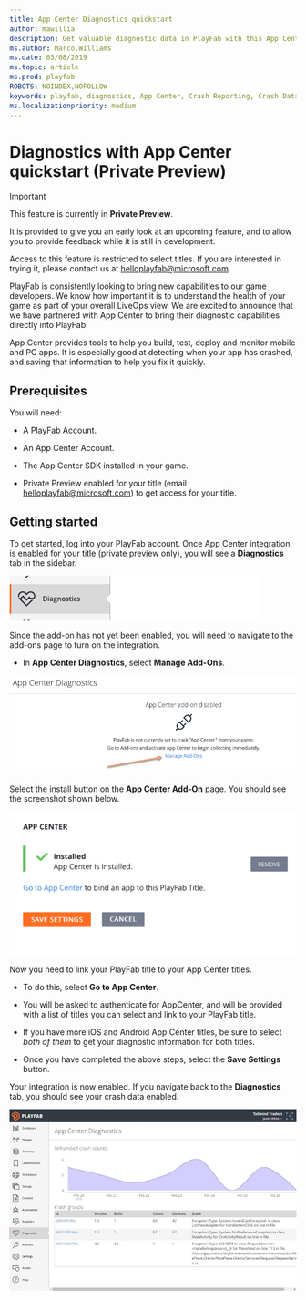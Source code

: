 ```yaml
---
title: App Center Diagnostics quickstart
author: mawillia
description: Get valuable diagnostic data in PlayFab with this App Center integration quickstart
ms.author: Marco.Williams
ms.date: 03/08/2019
ms.topic: article
ms.prod: playfab
ROBOTS: NOINDEX,NOFOLLOW
keywords: playfab, diagnostics, App Center, Crash Reporting, Crash Data, quickstart
ms.localizationpriority: medium
---
```


# Diagnostics with App Center quickstart (Private Preview)

> [!IMPORTANT]
> This feature is currently in **Private Preview**.  
>
> It is provided to give you an early look at an upcoming feature, and to allow you to provide feedback while it is still in development.  
>
> Access to this feature is restricted to select titles. If you are interested in trying it, please contact us at [helloplayfab@microsoft.com](mailto:helloplayfab@microsoft.com).

PlayFab is consistently looking to bring new capabilities to our game developers. We know how important it is to understand the health of your game as part of your overall LiveOps view. We are excited to announce that we have partnered with App Center to bring their diagnostic capabilities directly into PlayFab.

App Center provides tools to help you build, test, deploy and monitor mobile and PC apps. It is especially good at detecting when your app has crashed, and saving that information to help you fix it quickly.

## Prerequisites

You will need:

- A PlayFab Account.

- An App Center Account.

- The App Center SDK installed in your game.

- Private Preview enabled for your title (email [helloplayfab@microsoft.com](mailto:helloplayfab@microsoft.com)) to get access for your title.

## Getting started

To get started, log into your PlayFab account. Once App Center integration is enabled for your title (private preview only), you will see a **Diagnostics** tab in the sidebar.

![diagnostics tab screenshot image](media/diag_tab_screenshot.png)

Since the add-on has not yet been enabled, you will need to navigate to the add-ons page to turn on the integration.

- In **App Center Diagnostics**, select **Manage Add-Ons**.

![navigate to addons page image](media/go_to_addons_diag_page.png)

Select the install button on the **App Center Add-On** page. You should see the screenshot shown below.

![navigate to addons page image](media/addon-installed.png)

Now you need to link your PlayFab title to your App Center titles.

- To do this, select **Go to App Center**.

- You will be asked to authenticate for AppCenter, and will be provided with a list of titles you can select and link to your PlayFab title.
- If you have more iOS and Android App Center titles, be sure to select *both of them* to get your diagnostic information for both titles.

- Once you have completed the above steps, select the **Save Settings** button.

Your integration is now enabled. If you navigate back to the **Diagnostics** tab, you should see your crash data enabled.

![Diagnostics Tab Dashboard active Image](media/appcenter_gm_dash.png)
